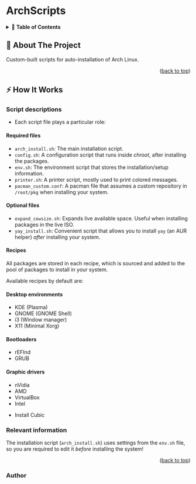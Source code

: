 <div id="top"></div>

# ArchScripts

<!-- TABLE OF CONTENTS -->
<details>
  <summary>📗 <b>Table of Contents</b></summary>
  <ol>
    <li>
      <a href="#-about-the-project"> About The Project</a>
    </li>
    <li><a href="#-how-it-works">How it Works</a></li>
  </ol>
</details>



<!-- ABOUT THE PROJECT -->
## 🔰 About The Project
Custom-built scripts for auto-installation of Arch Linux.

<p align="right">(<a href="#top">back to top</a>)</p>

## ⚡ How It Works

### Script descriptions
- Each script file plays a particular role:

#### Required files

- `arch_install.sh`: The main installation script.
- `config.sh`: A configuration script that runs inside *chroot*, after installing the packages.
- `env.sh`: The environment script that stores the installation/setup information.
- `printer.sh`: A printer script, mostly used to print colored messages.
- `pacman_custom.conf`: A pacman file that assumes a custom repository in `/root/pkg` when installing your system.

#### Optional files

- `expand_cowsize.sh`: Expands live available space. Useful when installing packages in the live ISO.
- `yay_install.sh`: Convenient script that allows you to install `yay` (an AUR helper) *after* installing your system.

#### Recipes
All packages are stored in each recipe, which is sourced and added to the pool of packages to install in your system.

Available recipes by default are:

#### Desktop environments
* KDE (Plasma)
* GNOME (GNOME Shell)
* i3 (Window manager)
* X11 (Minimal Xorg)

#### Bootloaders
* rEFInd
* GRUB

#### Graphic drivers
* nVidia
* AMD
* VirtualBox
* Intel
- Install Cubic
### Relevant information

The installation script (`arch_install.sh`) uses settings from the `env.sh` file, so you are required to edit it *before* installing the system!

<p align="right">(<a href="#top">back to top</a>)</p>

### Author
